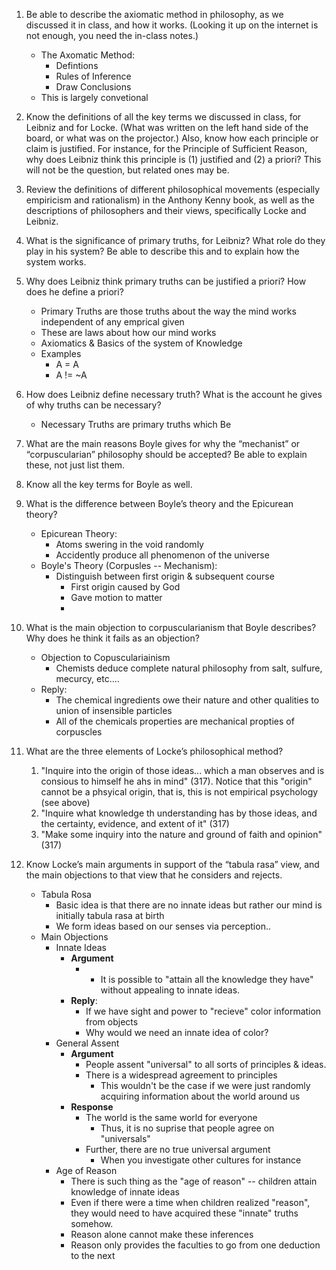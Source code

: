 1. Be able to describe the axiomatic method in philosophy, as we discussed it in class, and how it works. (Looking it up on the internet is not enough, you need the in-class notes.)
    * The Axomatic Method:
        - Defintions
        - Rules of Inference
        - Draw Conclusions
    * This is largely convetional

2. Know the definitions of all the key terms we discussed in class, for Leibniz and for Locke. (What was written on the left hand side of the board, or what was on the projector.) Also, know how each principle or claim is justified. For instance, for the Principle of Sufficient Reason, why does Leibniz think this principle is (1) justified and (2) a priori? This will not be the question, but related ones may be.

3. Review the definitions of different philosophical movements (especially empiricism and rationalism) in the Anthony Kenny book, as well as the descriptions of philosophers and their views, specifically Locke and Leibniz.

4. What is the significance of primary truths, for Leibniz? What role do they play in his system? Be able to describe this and to explain how the system works.

5. Why does Leibniz think primary truths can be justified a priori? How does he define a priori?
    - Primary Truths are those truths about the way the mind works independent of any emprical given
    - These are laws about how our mind works
    - Axiomatics & Basics of the system of Knowledge
    - Examples
        * A = A
        * A != ~A
    

6. How does Leibniz define necessary truth? What is the account he gives of why truths can be necessary?
    - Necessary Truths are primary truths which Be

7. What are the main reasons Boyle gives for why the “mechanist” or “corpuscularian” philosophy should be accepted? Be able to explain these, not just list them.

8. Know all the key terms for Boyle as well.

9. What is the difference between Boyle’s theory and the Epicurean theory?
    - Epicurean Theory:
        * Atoms swering in the void randomly
        * Accidently produce all phenomenon of the universe
    - Boyle's Theory (Corpusles -- Mechanism):
        * Distinguish between first origin & subsequent course
            - First origin caused by God
            - Gave motion to matter
            - 

10. What is the main objection to corpuscularianism that Boyle describes? Why does he think it fails as an objection?
    - Objection to Copusculariainism
        * Chemists deduce complete natural philosophy from salt, sulfure, mecurcy, etc....
    - Reply:
        * The chemical ingredients owe their nature and other qualities to union of insensible particles
        * All of the chemicals properties are mechanical propties of corpuscles

    

11. What are the three elements of Locke’s philosophical method?
    1. "Inquire into the origin of those ideas... which a man observes and is consious to himself he ahs in mind" (317). Notice that this "origin" cannot be a phsyical origin, that is, this is not empirical psychology (see above)
    2. "Inquire what knowledge th understanding has by those ideas, and the certainty, evidence, and extent of it" (317)
    3. "Make some inquiry into the nature and ground of faith and opinion" (317)
12. Know Locke’s main arguments in support of the “tabula rasa” view, and the main objections to that view that he considers and rejects.
    - Tabula Rosa
        * Basic idea is that there are no innate ideas but rather our mind is initially tabula rasa at birth
        * We form ideas based on our senses via perception..
    - Main Objections
        * Innate Ideas
            - **Argument**
                * * It is possible to "attain all the knowledge they have" without appealing to innate ideas.
            - **Reply**: 
                * If we have sight and power to "recieve" color information from objects
                * Why would we need an innate idea of color?
        * General Assent
            - **Argument**
                * People assent "universal" to all sorts of principles & ideas. 
                * There is a widespread agreement to principles
                    - This wouldn't be the case if we were just randomly acquiring information about the world around us 
            - **Response**
                * The world is the same world for everyone
                    - Thus, it is no suprise that people agree on "universals"
                * Further, there are no true universal argument
                    - When you investigate other cultures for instance
        * Age of Reason
            - There is such thing as the "age of reason" -- children attain knowledge of innate ideas
            - Even if there were a time when children realized "reason", they would need to have acquired these "innate" truths somehow.
            - Reason alone cannot make these inferences
            - Reason only provides the faculties to go from one deduction to the next
